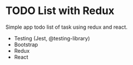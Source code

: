 # TODO List with Redux

Simple app todo list of task using redux and react.

* Testing (Jest, @testing-library)
* Bootstrap
* Redux
* React 